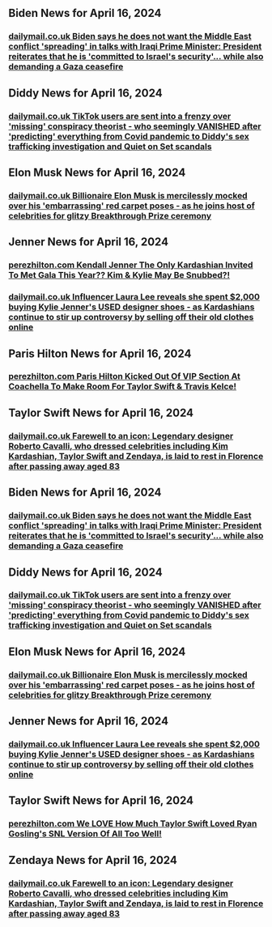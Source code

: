 ## Biden News for April 16, 2024

### [**dailymail.co.uk** 	Biden says he does not want the Middle East conflict 'spreading' in talks with Iraqi Prime Minister: President reiterates that he is 'committed to Israel's security'... while also demanding a Gaza ceasefire](https://www.dailymail.co.uk/news/article-13311185/biden-iran-conflict-iraq-prime-minister-israel-gaza-ceasefire.html?ns_mchannel=rss&amp;ito=1490&amp;ns_campaign=1490)


## Diddy News for April 16, 2024

### [**dailymail.co.uk** 	TikTok users are sent into a frenzy over 'missing' conspiracy theorist - who seemingly VANISHED after 'predicting' everything from Covid pandemic to Diddy's sex trafficking investigation and Quiet on Set scandals](https://www.dailymail.co.uk/femail/article-13285049/tristian-galindo-missing-predicted-diddy-arrest-quiet-set.html?ns_mchannel=rss&amp;ito=1490&amp;ns_campaign=1490)


## Elon Musk News for April 16, 2024

### [**dailymail.co.uk** 	Billionaire Elon Musk is mercilessly mocked over his 'embarrassing' red carpet poses - as he joins host of celebrities for glitzy Breakthrough Prize ceremony](https://www.dailymail.co.uk/femail/article-13311009/elon-musk-red-carpet-poses-breakthrough-prize-ceremony.html?ns_mchannel=rss&amp;ito=1490&amp;ns_campaign=1490)


## Jenner News for April 16, 2024

### [**perezhilton.com** Kendall Jenner The Only Kardashian Invited To Met Gala This Year?? Kim &amp; Kylie May Be Snubbed?!](https://perezhilton.com/met-gala-invites-kendall-jenner-guest-list-kim-kardashian-kylie-snubbed/)

### [**dailymail.co.uk** 	Influencer Laura Lee reveals she spent $2,000 buying Kylie Jenner's USED designer shoes - as Kardashians continue to stir up controversy by selling off their old clothes online](https://www.dailymail.co.uk/femail/article-13301717/laura-lee-kylie-jenner-used-shoes-kardashian-star-closet.html?ns_mchannel=rss&amp;ito=1490&amp;ns_campaign=1490)


## Paris Hilton News for April 16, 2024

### [**perezhilton.com** Paris Hilton Kicked Out Of VIP Section At Coachella To Make Room For Taylor Swift &amp; Travis Kelce!](https://perezhilton.com/paris-hilton-kicked-out-vip-section-taylor-swift-travis-kelce-coachella-neon-carnival/)


## Taylor Swift News for April 16, 2024

### [**dailymail.co.uk** 	Farewell to an icon: Legendary designer Roberto Cavalli, who dressed celebrities including Kim Kardashian, Taylor Swift and Zendaya, is laid to rest in Florence after passing away aged 83](https://www.dailymail.co.uk/news/article-13311251/Farewell-icon-designer-Roberto-Cavalli-dressed-celebrities-Kim-Kardashian-Taylor-Swift-Zendaya-laid-rest-Florence.html?ns_mchannel=rss&amp;ito=1490&amp;ns_campaign=1490)


## Biden News for April 16, 2024

### [**dailymail.co.uk** 	Biden says he does not want the Middle East conflict 'spreading' in talks with Iraqi Prime Minister: President reiterates that he is 'committed to Israel's security'... while also demanding a Gaza ceasefire](https://www.dailymail.co.uk/news/article-13311185/biden-iran-conflict-iraq-prime-minister-israel-gaza-ceasefire.html?ns_mchannel=rss&amp;ito=1490&amp;ns_campaign=1490)


## Diddy News for April 16, 2024

### [**dailymail.co.uk** 	TikTok users are sent into a frenzy over 'missing' conspiracy theorist - who seemingly VANISHED after 'predicting' everything from Covid pandemic to Diddy's sex trafficking investigation and Quiet on Set scandals](https://www.dailymail.co.uk/femail/article-13285049/tristian-galindo-missing-predicted-diddy-arrest-quiet-set.html?ns_mchannel=rss&amp;ito=1490&amp;ns_campaign=1490)


## Elon Musk News for April 16, 2024

### [**dailymail.co.uk** 	Billionaire Elon Musk is mercilessly mocked over his 'embarrassing' red carpet poses - as he joins host of celebrities for glitzy Breakthrough Prize ceremony](https://www.dailymail.co.uk/femail/article-13311009/elon-musk-red-carpet-poses-breakthrough-prize-ceremony.html?ns_mchannel=rss&amp;ito=1490&amp;ns_campaign=1490)


## Jenner News for April 16, 2024

### [**dailymail.co.uk** 	Influencer Laura Lee reveals she spent $2,000 buying Kylie Jenner's USED designer shoes - as Kardashians continue to stir up controversy by selling off their old clothes online](https://www.dailymail.co.uk/femail/article-13301717/laura-lee-kylie-jenner-used-shoes-kardashian-star-closet.html?ns_mchannel=rss&amp;ito=1490&amp;ns_campaign=1490)


## Taylor Swift News for April 16, 2024

### [**perezhilton.com** We LOVE How Much Taylor Swift Loved Ryan Gosling's SNL Version Of All Too Well!](https://perezhilton.com/taylor-swift-approves-ryan-gosling-snl-monologue-ken-all-too-well/)


## Zendaya News for April 16, 2024

### [**dailymail.co.uk** 	Farewell to an icon: Legendary designer Roberto Cavalli, who dressed celebrities including Kim Kardashian, Taylor Swift and Zendaya, is laid to rest in Florence after passing away aged 83](https://www.dailymail.co.uk/news/article-13311251/Farewell-icon-designer-Roberto-Cavalli-dressed-celebrities-Kim-Kardashian-Taylor-Swift-Zendaya-laid-rest-Florence.html?ns_mchannel=rss&amp;ito=1490&amp;ns_campaign=1490)


